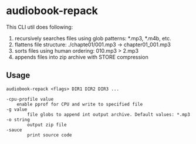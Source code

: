 # audiobook-repack

This CLI util does following:

1. recursively searches files using glob patterns: *.mp3, *.m4b, etc.
2. flattens file structure: ./chapte01/001.mp3 -> chapter01_001.mp3
3. sorts files using human ordering: 010.mp3 > 2.mp3
4. appends files into zip archive with STORE compression


## Usage
```
audiobook-repack <flags> DIR1 DIR2 DIR3 ...

-cpu-profile value
  	enable pprof for CPU and write to specified file
-g value
    	file globs to append int output archive. Default values: *.mp3
-o string
    	output zip file
-sauce
    	print source code
```